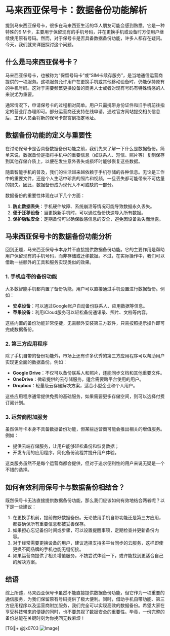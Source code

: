 # 马来西亚保号卡：数据备份功能解析

提到马来西亚保号卡，很多在马来西亚生活的华人朋友可能会感到熟悉。它是一种特殊的SIM卡，主要用于保留现有的手机号码，并在更换手机或设备时方便用户继续使用原有号码。然而，对于保号卡是否具备数据备份功能，许多人都存在疑问。今天，我们就来详细探讨这个问题。

## 什么是马来西亚保号卡？

马来西亚保号卡，也被称为“保留号码卡”或“SIM卡续存服务”，是当地通信运营商提供的一项服务。这项服务允许用户在更换手机或其他移动设备时，仍能保持原有的手机号码。这对于需要频繁更换设备的商务人士或者对现有号码有特殊情感的人来说尤为重要。

通常情况下，申请保号卡的过程相对简单。用户只需携带身份证件和旧手机前往指定的营业厅办理即可。部分运营商还支持在线申请，通过官方网站提交相关信息后，工作人员会将新的保号卡邮寄到指定地址。

## 数据备份功能的定义与重要性

在讨论保号卡是否具备数据备份功能之前，我们先来了解一下什么是数据备份。简单来说，数据备份是指将手机中的重要信息（如联系人、短信、照片等）复制保存到其他存储介质上，以便在发生意外丢失或损坏时能够恢复这些数据。

随着智能手机的普及，我们的生活越来越依赖于手机存储的各种信息。无论是工作中的重要文件，还是个人生活中珍贵的照片和视频，一旦丢失都可能带来不可估量的损失。因此，数据备份成为现代人不可或缺的一部分。

数据备份的重要性体现在以下几个方面：

1. **防止数据丢失**：手机硬件故障、系统崩溃等情况可能导致数据永久丢失。
2. **便于迁移设备**：当更换新手机时，可以通过备份快速导入所有数据。
3. **保护隐私安全**：定期备份可以确保敏感信息的安全，避免因设备丢失而泄露。

## 马来西亚保号卡的数据备份功能分析

回到正题，马来西亚保号卡本身并不直接提供数据备份功能。它的主要作用是帮助用户保留现有的手机号码，而非存储或迁移数据。不过，在实际操作中，我们可以借助一些额外的工具和服务实现类似的效果。

### 1. 手机自带的备份功能

大多数智能手机都内置了备份功能，用户可以直接通过手机设置进行数据备份。例如：

- **安卓设备**：可以通过Google账户自动备份联系人、应用数据等信息。
- **苹果设备**：利用iCloud服务可以轻松备份通讯录、照片、文档等内容。

这些内置的备份功能非常便捷，无需额外安装第三方软件，只需按照提示操作即可完成数据备份。

### 2. 第三方应用程序

除了手机自带的备份功能外，市场上还有许多优秀的第三方应用程序可以帮助用户实现更全面的数据备份。例如：

- **Google Drive**：不仅可以备份联系人和照片，还能同步文档和其他重要文件。
- **OneDrive**：微软提供的云存储服务，适合需要跨平台使用的用户。
- **Dropbox**：轻量级云存储解决方案，适合小型企业和个人用户。

这些应用程序通常提供免费的基础服务，如果需要更多存储空间，则可以选择付费订阅计划。

### 3. 运营商附加服务

虽然保号卡本身不具备数据备份功能，但某些运营商可能会推出相关的增值服务。例如：

- 提供云端存储服务，让用户能够轻松备份和恢复数据；
- 开发专用的应用程序，简化备份流程并提升用户体验。

这类服务虽然不是每个运营商都会提供，但对于追求便利性的用户来说无疑是一个不错的选择。

## 如何有效利用保号卡与数据备份相结合？

既然保号卡无法直接提供数据备份功能，那么我们应该如何有效地结合两者呢？以下是一些建议：

1. 在更换手机前，提前做好数据备份。无论使用手机自带功能还是第三方应用，都要确保所有重要信息都被妥善保存。
2. 如果担心忘记备份时间或步骤，可以设置提醒事项，定期检查并更新备份内容。
3. 对于经常需要更换设备的用户，建议选择支持多平台同步的云服务，这样即使更换不同品牌的手机也能无缝衔接。
4. 如果运营商提供了相关增值服务，不妨尝试体验一下，或许能找到更适合自己的解决方案。

## 结语

综上所述，马来西亚保号卡虽然不能直接提供数据备份功能，但它作为一项重要的通信服务，为我们保留原有号码提供了极大便利。同时，借助手机自带功能、第三方应用程序以及运营商附加服务，我们完全可以实现高效的数据备份。希望大家在享受科技带来的便捷的同时，也不要忽视了数据安全的重要性。毕竟，一份完整的备份总能在关键时刻为你挽回无数麻烦！

[TG💪+ @jx0703 ![Image](https://github.com/user-attachments/assets/dbca1d08-cadb-493c-b0ec-ad6f7a83f270)]